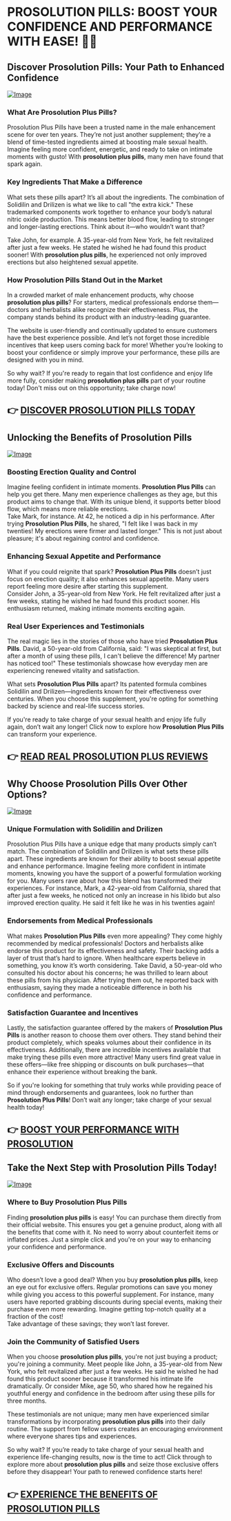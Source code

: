 # PROSOLUTION PILLS: BOOST YOUR CONFIDENCE AND PERFORMANCE WITH EASE! 💪✨

## Discover Prosolution Pills: Your Path to Enhanced Confidence

[![Image](https://www2.sellhealth.com/171/p1g9n002b.jpg)](https://gchaffi.com/g6cW7frG)

### What Are Prosolution Plus Pills?
Prosolution Plus Pills have been a trusted name in the male enhancement scene for over ten years. They’re not just another supplement; they’re a blend of time-tested ingredients aimed at boosting male sexual health. Imagine feeling more confident, energetic, and ready to take on intimate moments with gusto! With **prosolution plus pills**, many men have found that spark again.

### Key Ingredients That Make a Difference
What sets these pills apart? It’s all about the ingredients. The combination of Solidilin and Drilizen is what we like to call "the extra kick." These trademarked components work together to enhance your body’s natural nitric oxide production. This means better blood flow, leading to stronger and longer-lasting erections. Think about it—who wouldn’t want that? 

Take John, for example. A 35-year-old from New York, he felt revitalized after just a few weeks. He stated he wished he had found this product sooner! With **prosolution plus pills**, he experienced not only improved erections but also heightened sexual appetite. 

### How Prosolution Pills Stand Out in the Market
In a crowded market of male enhancement products, why choose **prosolution plus pills**? For starters, medical professionals endorse them—doctors and herbalists alike recognize their effectiveness. Plus, the company stands behind its product with an industry-leading guarantee.

The website is user-friendly and continually updated to ensure customers have the best experience possible. And let’s not forget those incredible incentives that keep users coming back for more! Whether you’re looking to boost your confidence or simply improve your performance, these pills are designed with you in mind.

So why wait? If you're ready to regain that lost confidence and enjoy life more fully, consider making **prosolution plus pills** part of your routine today! Don't miss out on this opportunity; take charge now!



## 👉 [DISCOVER PROSOLUTION PILLS TODAY](https://gchaffi.com/g6cW7frG)

## Unlocking the Benefits of Prosolution Pills

[![Image](https://www2.sellhealth.com/171/p1g2n002.gif)](https://gchaffi.com/g6cW7frG)

### Boosting Erection Quality and Control  
Imagine feeling confident in intimate moments. **Prosolution Plus Pills** can help you get there. Many men experience challenges as they age, but this product aims to change that. With its unique blend, it supports better blood flow, which means more reliable erections.  
Take Mark, for instance. At 42, he noticed a dip in his performance. After trying **Prosolution Plus Pills**, he shared, "I felt like I was back in my twenties! My erections were firmer and lasted longer." This is not just about pleasure; it's about regaining control and confidence.

### Enhancing Sexual Appetite and Performance  
What if you could reignite that spark? **Prosolution Plus Pills** doesn’t just focus on erection quality; it also enhances sexual appetite. Many users report feeling more desire after starting this supplement.  
Consider John, a 35-year-old from New York. He felt revitalized after just a few weeks, stating he wished he had found this product sooner. His enthusiasm returned, making intimate moments exciting again.

### Real User Experiences and Testimonials  
The real magic lies in the stories of those who have tried **Prosolution Plus Pills**. David, a 50-year-old from California, said: "I was skeptical at first, but after a month of using these pills, I can't believe the difference! My partner has noticed too!" These testimonials showcase how everyday men are experiencing renewed vitality and satisfaction.

What sets **Prosolution Plus Pills** apart? Its patented formula combines Solidilin and Drilizen—ingredients known for their effectiveness over centuries. When you choose this supplement, you're opting for something backed by science and real-life success stories.

If you're ready to take charge of your sexual health and enjoy life fully again, don’t wait any longer! Click now to explore how **Prosolution Plus Pills** can transform your experience.



## 👉 [READ REAL PROSOLUTION PLUS REVIEWS](https://gchaffi.com/g6cW7frG)

## Why Choose Prosolution Pills Over Other Options?

[![Image](https://www2.sellhealth.com/171/p1g8n001.jpg)](https://gchaffi.com/g6cW7frG)

### Unique Formulation with Solidilin and Drilizen

Prosolution Plus Pills have a unique edge that many products simply can’t match. The combination of Solidilin and Drilizen is what sets these pills apart. These ingredients are known for their ability to boost sexual appetite and enhance performance. Imagine feeling more confident in intimate moments, knowing you have the support of a powerful formulation working for you. Many users rave about how this blend has transformed their experiences. For instance, Mark, a 42-year-old from California, shared that after just a few weeks, he noticed not only an increase in his libido but also improved erection quality. He said it felt like he was in his twenties again!

### Endorsements from Medical Professionals

What makes **Prosolution Plus Pills** even more appealing? They come highly recommended by medical professionals! Doctors and herbalists alike endorse this product for its effectiveness and safety. Their backing adds a layer of trust that’s hard to ignore. When healthcare experts believe in something, you know it’s worth considering. Take David, a 50-year-old who consulted his doctor about his concerns; he was thrilled to learn about these pills from his physician. After trying them out, he reported back with enthusiasm, saying they made a noticeable difference in both his confidence and performance.

### Satisfaction Guarantee and Incentives 

Lastly, the satisfaction guarantee offered by the makers of **Prosolution Plus Pills** is another reason to choose them over others. They stand behind their product completely, which speaks volumes about their confidence in its effectiveness. Additionally, there are incredible incentives available that make trying these pills even more attractive! Many users find great value in these offers—like free shipping or discounts on bulk purchases—that enhance their experience without breaking the bank.

So if you're looking for something that truly works while providing peace of mind through endorsements and guarantees, look no further than **Prosolution Plus Pills**! Don’t wait any longer; take charge of your sexual health today!



## 👉 [BOOST YOUR PERFORMANCE WITH PROSOLUTION](https://gchaffi.com/g6cW7frG)

## Take the Next Step with Prosolution Pills Today!

[![Image](https://www2.sellhealth.com/171/prosolution_box_facingright_reflection_lg.jpg)](https://gchaffi.com/g6cW7frG)

### Where to Buy Prosolution Plus Pills
Finding **prosolution plus pills** is easy! You can purchase them directly from their official website. This ensures you get a genuine product, along with all the benefits that come with it. No need to worry about counterfeit items or inflated prices. Just a simple click and you're on your way to enhancing your confidence and performance.

### Exclusive Offers and Discounts
Who doesn’t love a good deal? When you buy **prosolution plus pills**, keep an eye out for exclusive offers. Regular promotions can save you money while giving you access to this powerful supplement. For instance, many users have reported grabbing discounts during special events, making their purchase even more rewarding. Imagine getting top-notch quality at a fraction of the cost!  
Take advantage of these savings; they won’t last forever.

### Join the Community of Satisfied Users
When you choose **prosolution plus pills**, you're not just buying a product; you're joining a community. Meet people like John, a 35-year-old from New York, who felt revitalized after just a few weeks. He said he wished he had found this product sooner because it transformed his intimate life dramatically. Or consider Mike, age 50, who shared how he regained his youthful energy and confidence in the bedroom after using these pills for three months.

These testimonials are not unique; many men have experienced similar transformations by incorporating **prosolution plus pills** into their daily routine. The support from fellow users creates an encouraging environment where everyone shares tips and experiences.

So why wait? If you’re ready to take charge of your sexual health and experience life-changing results, now is the time to act! Click through to explore more about **prosolution plus pills** and seize those exclusive offers before they disappear! Your path to renewed confidence starts here!



## 👉 [EXPERIENCE THE BENEFITS OF PROSOLUTION PILLS](https://gchaffi.com/g6cW7frG)